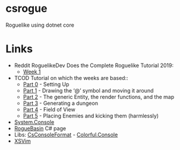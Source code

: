 # csrogue

Roguelike using dotnet core

# Links

* Reddit RoguelikeDev Does the Complete Roguelike Tutorial 2019:
  * [Week 1](https://www.reddit.com/r/roguelikedev/comments/c1xj5b/roguelikedev_does_the_complete_roguelike_tutorial/)
* TCOD Tutorial on which the weeks are based::
  * [Part 0](http://rogueliketutorials.com/tutorials/tcod/part-0/) - Setting Up
  * [Part 1](http://rogueliketutorials.com/tutorials/tcod/part-1/) - Drawing the ‘@’ symbol and moving it around
  * [Part 2](http://rogueliketutorials.com/tutorials/tcod/part-2/) - The generic Entity, the render functions, and the map
  * [Part 3](http://rogueliketutorials.com/tutorials/tcod/part-3/) - Generating a dungeon
  * [Part 4](http://rogueliketutorials.com/tutorials/tcod/part-4/) - Field of View
  * [Part 5](http://rogueliketutorials.com/tutorials/tcod/part-5/) - Placing Enemies and kicking them (harmlessly)
* [System.Console](https://docs.microsoft.com/en-us/dotnet/api/system.console?view=netcore-2.2)
* [RogueBasin](http://www.roguebasin.com/index.php?title=C_Sharp) C# page
* Libs: [CsConsoleFormat](https://github.com/Athari/CsConsoleFormat) - [Colorful.Console](https://github.com/tomakita/Colorful.Console)
* [XSVim](https://github.com/nosami/XSVim/)


